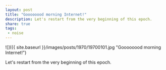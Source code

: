 ```yaml
---
layout: post
title: "Goooooood morning Internet!"
description: Let's restart from the very beginning of this epoch.
share: true
tags:
 - noise
---
```


![]({{ site.baseurl  }}/images/posts/1970/19700101.jpg "Goooooood morning Internet!")

Let's restart from the very beginning of this epoch.
